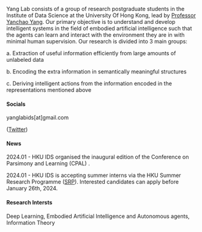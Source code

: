 
Yang Lab consists of a group of research postgraduate students in the Institute of Data Science at the University Of Hong Kong, lead by [Professor Yanchao Yang](https://https://yanchaoyang.github.io/). Our primary objective is to understand and develop intelligent systems in the field of embodied artificial intelligence such that the agents can learn and interact with the environment they are in with minimal human supervision. Our research is divided into 3 main groups:

a. Extraction of useful information efficiently from large amounts of unlabeled data

b. Encoding the extra information in semantically meaningful structures 

c. Deriving intelligent actions from the information encoded in the representations mentioned above



#### Socials
yanglabids[at]gmail.com

([Twitter](https://https://twitter.com/YangLabIDS))

#### News
2024.01 - HKU IDS organised the inaugural edition of the Conference on Parsimony and Learning (CPAL) .

2024.01 - HKU IDS is accepting summer interns via the HKU Summer Research Programme ([SRP](https://gradsch.hku.hk/news_and_events/news_and_future_events/summer-research-programme-2024)). Interested candidates can apply before January 26th, 2024.

#### Research Intersts
Deep Learning, Embodied Artificial Intelligence and Autonomous agents, Information Theory
